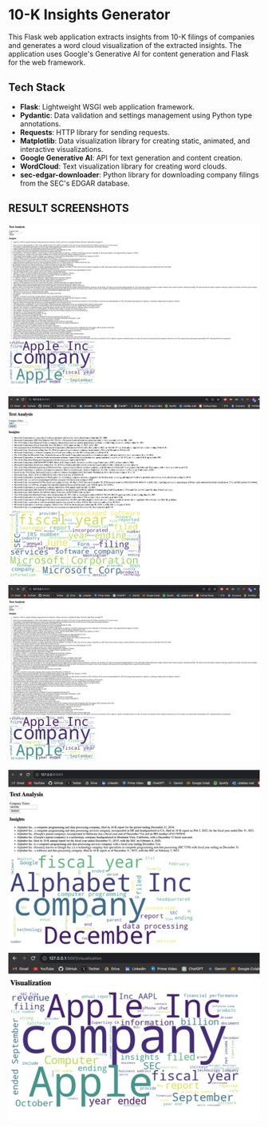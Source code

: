 # 10-K Insights Generator

This Flask web application extracts insights from 10-K filings of companies and generates a word cloud visualization of the extracted insights. The application uses Google's Generative AI for content generation and Flask for the web framework.

## Tech Stack
- **Flask**: Lightweight WSGI web application framework.
- **Pydantic**: Data validation and settings management using Python type annotations.
- **Requests**: HTTP library for sending requests.
- **Matplotlib**: Data visualization library for creating static, animated, and interactive visualizations.
- **Google Generative AI**: API for text generation and content creation.
- **WordCloud**: Text visualization library for creating word clouds.
- **sec-edgar-downloader**: Python library for downloading company filings from the SEC's EDGAR database.


## RESULT SCREENSHOTS

![](SS1.png)

![](SS2.png)


![Landing page Visualizationa](SS3.png)

![Landing page Visualizationa](SS4.png)
![](SS-visualization.png)

